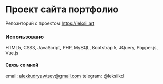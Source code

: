 # Проект сайта портфолио

Репозиторий с проектом https://leksii.art

### Использовано

HTML5, CSS3, JavaScript, PHP, MySQL, Bootstrap 5, JQuery, Popper.js, Vue.js

#### Связь со мной
email: alexkudryawtsev@gmail.com
telegram: @leksiikd
